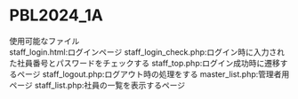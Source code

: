 # PBL2024_1A
使用可能なファイル<br>
staff_login.html:ログインページ
staff_login_check.php:ログイン時に入力された社員番号とパスワードをチェックする
staff_top.php:ログイン成功時に遷移するページ
staff_logout.php:ログアウト時の処理をする
master_list.php:管理者用ページ
staff_list.php:社員の一覧を表示するページ
